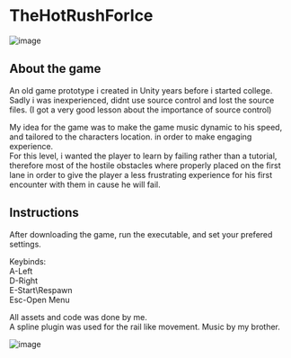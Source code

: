 # TheHotRushForIce  
![image](https://user-images.githubusercontent.com/62711261/96870275-54215100-1479-11eb-9848-2c4a615879b6.png)    

## About the game
An old game prototype i created in Unity years before i started college.  
Sadly i was inexperienced, didnt use source control and lost the source files. (I got a very good lesson about the importance of source control)  

My idea for the game was to make the game music dynamic to his speed, and tailored to the characters location. in order to make engaging experience.  
For this level, i wanted the player to learn by failing rather than a tutorial, therefore most of the hostile obstacles where properly placed on the first lane in order to give the player a less frustrating experience for his first encounter with them in cause he will fail.

## Instructions
After downloading the game, run the executable, and set your prefered settings.  

Keybinds:  
A-Left  
D-Right  
E-Start\Respawn  
Esc-Open Menu  


All assets and code was done by me.  
A spline plugin was used for the rail like movement.
Music by my brother.  

![image](https://user-images.githubusercontent.com/62711261/96871296-bf1f5780-147a-11eb-9a3f-0f92ca5e5e34.png)
